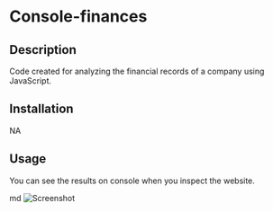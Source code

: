 # Console-finances

## Description
Code created for analyzing the financial records of a company using JavaScript.

## Installation

NA

## Usage

You can see the results on console when you inspect the website. 

  md ![Screenshot](assets/images/Screenshot.png)
   

